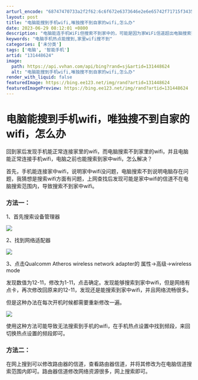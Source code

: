 ```yaml
---
arturl_encode: "68747470733a2f2f62:6c6f672e6373646e2e6e65742f71715f34353731363633362f:61727469636c652f64657461696c732f313331343438363234"
layout: post
title: "电脑能搜到手机wifi,唯独搜不到自家的wifi,怎么办"
date: 2023-06-29 08:12:01 +0800
description: "电脑能连手机WiFi但搜索不到家中的，可能是因为家WiFi信道超出电脑搜索范围。方法一：调整电脑网络"
keywords: "电脑手机热点能搜到,家里wifi搜不到"
categories: ['未分类']
tags: ['电脑', '智能手机']
artid: "131448624"
image:
  path: https://api.vvhan.com/api/bing?rand=sj&artid=131448624
  alt: "电脑能搜到手机wifi,唯独搜不到自家的wifi,怎么办"
render_with_liquid: false
featuredImage: https://bing.ee123.net/img/rand?artid=131448624
featuredImagePreview: https://bing.ee123.net/img/rand?artid=131448624
---
```


# 电脑能搜到手机wifi，唯独搜不到自家的wifi，怎么办

回到家后发现手机能正常连接家里的wifi，而电脑搜索不到家里的wifi，并且电脑能正常连接手机wifi，电脑之前也能搜索到家中wifi，怎么解决？

首先，手机能连接家中wifi，说明家中wifi没问题，电脑搜索不到说明电脑存在问题，我猜想是搜索wifi方面有问题，上网查找后发现可能是家中wifi的信道不在电脑搜索范围内，导致搜索不到家中wifi。

### 方法一：

1、首先搜索设备管理器

![](https://i-blog.csdnimg.cn/blog_migrate/f8463bc5f994718a45ff7396f781bdd6.png)

2、找到网络适配器

![](https://i-blog.csdnimg.cn/blog_migrate/186d3798baf903134a2d95987575a760.png)

3、点击Qualcomm Atheros wireless network adapter的 属性->高级->wireless mode

发现数值为12-11，修改为1-11，点击确定。发现能够搜索到家中wifi，但是网络有点卡，再次修改回原来的12-11，发现还是能搜索到家中wifi，并且网络流畅很多。

但是这种办法在每次开机时候都需要重新修改一遍。

![](https://i-blog.csdnimg.cn/blog_migrate/7f839ea656432c73fbd596d614c86e4e.png)

使用这种方法可能导致无法搜索到手机的wifi，在手机热点设置中找到频段，来回切换热点设置的频段即可。

### 方法二：

在网上搜到可以修改路由器的信道，查看路由器信道，并将其修改为在电脑信道搜索范围内即可。路由器信道修改网络资源很多，网上搜索即可。